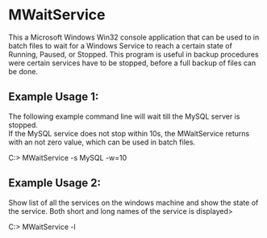 # MWaitService

This a Microsoft Windows Win32 console application that can be used to 
in batch files to wait for a Windows Service to reach a certain state
of Running, Paused, or Stopped.  This program is useful in backup procedures
were certain services have to be stopped, before a full backup of files can 
be done.


## Example Usage 1:

The following example command line will wait till the MySQL server is stopped.  
If the MySQL service does not stop within 10s, the MWaitService returns with 
an not zero value, which can be used in batch files.

C:>  MWaitService  -s MySQL -w=10


## Example Usage 2:

Show list of all the services on the windows machine and show the state of the
service.  Both short and long names of the service is displayed>

C:>  MWaitService -l






